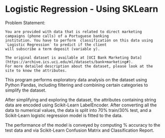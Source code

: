 # Logistic Regression - Using SKLearn

Problem Statement: 

    You are provided with data that is related to direct marketing campaigns (phone calls) of a Portuguese banking
    institution. You have to perform  classification on this data using `Logistic Regression` to predict if the client 
    will subscribe a term deposit (variable y). 

    The original dataset is available at [UCI Bank Marketing Data](https://archive.ics.uci.edu/ml/datasets/bank+marketing#). 
    For more detailed description about the dataset, please look at the site to know the attributes. 

This program performs exploratory data analysis on the dataset using Python Pandas, including filtering and combining certain categories to simplify the dataset. 

After simplifying and exploring the dataset, the attributes containing string data are encoded using Scikit-Learn LabelEncoder. After converting all the data to numerical values, the data is split into 70% train/30% test, and a Scikit-Learn logistic regression model is fitted to the data.

The performance of the model is conveyed by computing % accuracy to the test data and via Scikit-Learn Confusion Matrix and Classification Report.
